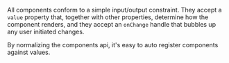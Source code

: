 All components conform to a simple input/output constraint. They accept a `value`
property that, together with other properties, determine how the component renders,
and they accept an `onChange` handle that bubbles up any user initiated changes.

By normalizing the components api, it's easy to auto register components against
values.
